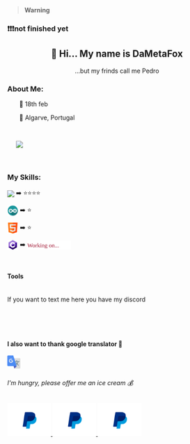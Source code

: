 > __Warning__
<h3> ❗❗❗not finished yet</h3>

<div id="header" align="center">
  <h2>👋 Hi... My name is DaMetaFox</h2>
      ...but my frinds call me Pedro
  <br>
</div>



<!-- about-->
<h3> About Me:</h3>
<p> &nbsp;&nbsp;&nbsp;&nbsp;&nbsp;&nbsp; 🎉 18th feb </p>
<p> &nbsp;&nbsp;&nbsp;&nbsp;&nbsp;&nbsp; 📌 Algarve, Portugal </p>

<br>
<p> &nbsp;&nbsp;&nbsp;&nbsp; <img src="https://media.giphy.com/media/M9gbBd9nbDrOTu1Mqx/giphy.gif" width="100"/> </p>

<br>
<h3> My Skills: </h3>
<p><img align="center" src="https://github.com/DaMetaFox/DaMetaFox/blob/main/pictures/_icon_python.png" width="25"/>&nbsp;➡️&nbsp;⭐⭐⭐⭐</p>
<p><img align="center" src="https://github.com/DaMetaFox/DaMetaFox/blob/main/pictures/_icon_arduino.png" width="25"/>&nbsp;➡️&nbsp;⭐</p>
<p><img align="center" src="https://github.com/DaMetaFox/DaMetaFox/blob/main/pictures/_icon_html5.png" width="25"/>&nbsp;➡️&nbsp;⭐</p>
<p><img align="center" src="https://github.com/DaMetaFox/DaMetaFox/blob/main/pictures/_icon_cSharp.png" width="25"/>&nbsp;➡️&nbsp;<img align="center" src="https://github.com/DaMetaFox/DaMetaFox/blob/main/pictures/workingOn.svg" width="100"/></p>

<br>
<h4> Tools </h4>


<br>
<h13> If you want to text me here you have my discord </h>




<br><br><br>

<h4>I also want to thank google translator 🤣</h4>
<a href="https://translate.google.com/?sl=pt&tl=en&text=Obrigado%20%F0%9F%91%8C&op=translate">
    <img src="https://github.com/DaMetaFox/DaMetaFox/blob/main/pictures/_icon_googleTranslate.png" width="30"/>
</a>





<!-- ice cream please-->

<h6>I'm hungry, please offer me an ice cream 💰</h6>
<a href="https://github.com/DaMetaFox/DaMetaFox/blob/main/pictures/paypal_qrcode.jpg">
    <img src="https://github.com/DaMetaFox/DaMetaFox/blob/main/pictures/_icon_paypal.png" width="100"/>
</a>
<a href="https://github.com/DaMetaFox/DaMetaFox/blob/main/pictures/paypal_qrcode.jpg">
    <img src="https://github.com/DaMetaFox/DaMetaFox/blob/main/pictures/_icon_paypal.png" width="100"/>
</a>
<a href="https://github.com/DaMetaFox/DaMetaFox/blob/main/pictures/paypal_qrcode.jpg">
    <img src="https://github.com/DaMetaFox/DaMetaFox/blob/main/pictures/_icon_paypal.png" width="100"/>
</a>
